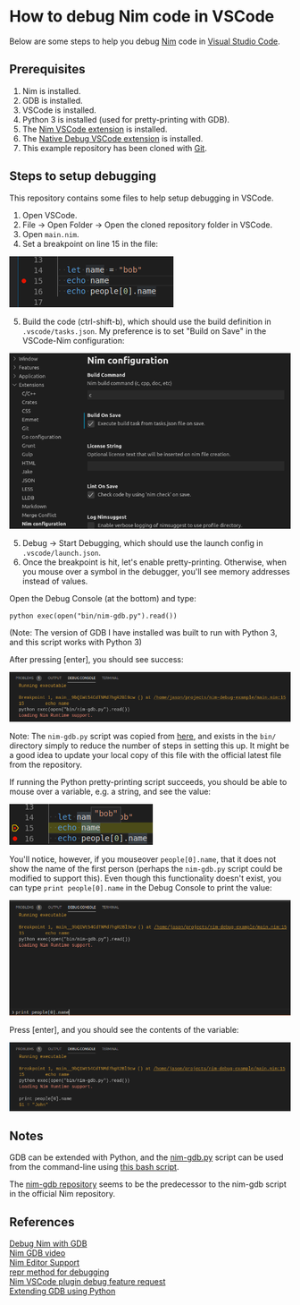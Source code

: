# How to debug Nim code in VSCode

Below are some steps to help you debug [Nim](https://nim-lang.org/) code in [Visual Studio Code](https://code.visualstudio.com/).

## Prerequisites

1. Nim is installed.
2. GDB is installed.
3. VSCode is installed.
4. Python 3 is installed (used for pretty-printing with GDB).
5. The [Nim VSCode extension](https://marketplace.visualstudio.com/items?itemName=kosz78.nim) is installed.
6. The [Native Debug VSCode extension](https://marketplace.visualstudio.com/items?itemName=webfreak.debug) is installed.
7. This example repository has been cloned with [Git](https://git-scm.com/).

## Steps to setup debugging

This repository contains some files to help setup debugging in VSCode.

1. Open VSCode.
2. File -> Open Folder -> Open the cloned repository folder in VSCode.
3. Open `main.nim`.
4. Set a breakpoint on line 15 in the file:

![setting a breakpoint in main.nim on line 15](images/vscode-set-breakpoint.png)

5. Build the code (ctrl-shift-b), which should use the build definition in `.vscode/tasks.json`.
My preference is to set "Build on Save" in the VSCode-Nim configuration:

![setting build on save in vscode-nim](images/vscode-nim-config.png)

5. Debug -> Start Debugging, which should use the launch config in `.vscode/launch.json`.
6. Once the breakpoint is hit, let's enable pretty-printing. Otherwise, when you mouse over a
symbol in the debugger, you'll see memory addresses instead of values.

Open the Debug Console (at the bottom) and type:

```
python exec(open("bin/nim-gdb.py").read())
```

(Note: The version of GDB I have installed was built to run with Python 3, and this script works with Python 3)

After pressing [enter], you should see success:

![load nim-gdb.py success](images/debug-console-load-nim-gdb.png)

Note: The `nim-gdb.py` script was copied from [here](https://github.com/nim-lang/Nim/blob/master/tools/nim-gdb.py),
and exists in the `bin/` directory simply to reduce the number of steps in setting this up. It might be a good
idea to update your local copy of this file with the official latest file from the repository.

If running the Python pretty-printing script succeeds, you should be able to mouse over a variable,
e.g. a string, and see the value:

![mousing over a variable in the debugger and seeing the value contained in the variable](images/debugger-mouseover-str.png)

You'll notice, however, if you mouseover `people[0].name`, that it does not show the name of the first person
(perhaps the `nim-gdb.py` script could be modified to support this). Even though this functionality doesn't exist,
you can type `print people[0].name` in the Debug Console to print the value:

![type print variable in vscode debug console](images/vscode-debug-console-print1.png)

Press [enter], and you should see the contents of the variable:

![debug console showing variable contents](images/vscode-debug-console-print2.png)

## Notes

GDB can be extended with Python, and the [nim-gdb.py](https://github.com/nim-lang/Nim/blob/master/tools/nim-gdb.py) script
can be used from the command-line using [this bash script](https://github.com/nim-lang/Nim/blob/devel/bin/nim-gdb).

The [nim-gdb repository](https://github.com/cooldome/Nim-gdb) seems to be the predecessor to the nim-gdb script
in the official Nim repository.

## References

[Debug Nim with GDB](https://internet-of-tomohiro.netlify.com/nim/gdb.en.html)  
[Nim GDB video](https://www.youtube.com/watch?v=DmYOPkI_LzU)  
[Nim Editor Support](https://github.com/nim-lang/Nim/wiki/Editor-Support)  
[repr method for debugging](https://nim-lang.org/docs/system.html#repr%2CT)  
[Nim VSCode plugin debug feature request](https://github.com/pragmagic/vscode-nim/issues/65)  
[Extending GDB using Python](https://sourceware.org/gdb/onlinedocs/gdb/Python.html#Python)  